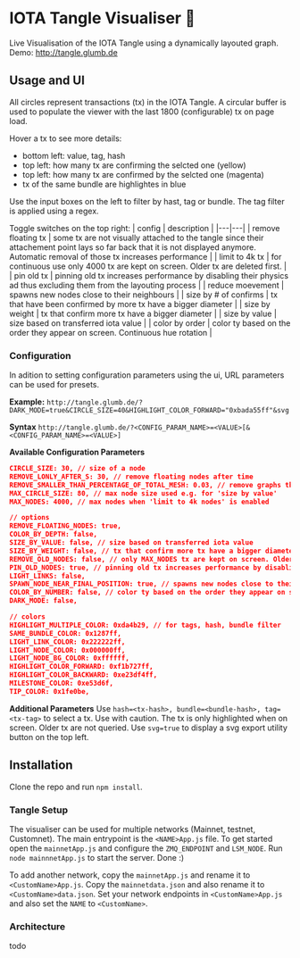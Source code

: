 # IOTA Tangle Visualiser 🦔
Live Visualisation of the IOTA Tangle using a dynamically layouted graph.
Demo: http://tangle.glumb.de

## Usage and UI
All circles represent transactions (tx) in the IOTA Tangle. 
A circular buffer is used to populate the viewer with the last 1800 (configurable) tx on page load.

Hover a tx to see more details:
- bottom left: value, tag, hash
- top left: how many tx are confirming the selcted one (yellow)
- top left: how many tx are confirmed by the selcted one (magenta)
- tx of the same bundle are highlightes in blue

Use the input boxes on the left to filter by hast, tag or bundle. The tag filter is applied using a regex. 

Toggle switches on the top right:
| config | description |
|---|---|
| remove floating tx  | some tx are not visually attached to the tangle since their attachement point lays so far back that it is not displayed anymore. Automatic removal of those tx increases performance |
| limit to 4k tx |  for continuous use only 4000 tx are kept on screen. Older tx are deleted first. |
| pin old tx | pinning old tx increases performance by disabling their physics ad thus excluding them from the layouting process  |
| reduce moevement | spawns new nodes close to their neighbours |
| size by # of confirms | tx that have been confirmed by more tx have a bigger diameter |
| size by weight | tx that confirm more tx have a bigger diameter |
| size by value | size based on transferred iota value |
| color by order | color ty based on the order they appear on screen. Continuous hue rotation |


### Configuration
In adition to setting configuration parameters using the ui, URL parameters can be used for presets.

**Example:**
`http://tangle.glumb.de/?DARK_MODE=true&CIRCLE_SIZE=40&HIGHLIGHT_COLOR_FORWARD="0xbada55ff"&svg`

**Syntax**
`http://tangle.glumb.de/?<CONFIG_PARAM_NAME>=<VALUE>[&<CONFIG_PARAM_NAME>=<VALUE>]`

**Available Configuration Parameters**
````json
CIRCLE_SIZE: 30, // size of a node
REMOVE_LONLY_AFTER_S: 30, // remove floating nodes after time
REMOVE_SMALLER_THAN_PERCENTAGE_OF_TOTAL_MESH: 0.03, // remove graphs that are smaller than % of all nodes
MAX_CIRCLE_SIZE: 80, // max node size used e.g. for 'size by value'
MAX_NODES: 4000, // max nodes when 'limit to 4k nodes' is enabled

// options
REMOVE_FLOATING_NODES: true,
COLOR_BY_DEPTH: false,
SIZE_BY_VALUE: false, // size based on transferred iota value
SIZE_BY_WEIGHT: false, // tx that confirm more tx have a bigger diameter
REMOVE_OLD_NODES: false, // only MAX_NODES tx are kept on screen. Older tx are deleted first.
PIN_OLD_NODES: true, // pinning old tx increases performance by disabling their physics ad thus excluding them from the layouting process
LIGHT_LINKS: false,
SPAWN_NODE_NEAR_FINAL_POSITION: true, // spawns new nodes close to their neighbours
COLOR_BY_NUMBER: false, // color ty based on the order they appear on screen. Continuous hue rotation
DARK_MODE: false,

// colors
HIGHLIGHT_MULTIPLE_COLOR: 0xda4b29, // for tags, hash, bundle filter
SAME_BUNDLE_COLOR: 0x1287ff,
LIGHT_LINK_COLOR: 0x222222ff,
LIGHT_NODE_COLOR: 0x000000ff,
LIGHT_NODE_BG_COLOR: 0xffffff,
HIGHLIGHT_COLOR_FORWARD: 0xf1b727ff,
HIGHLIGHT_COLOR_BACKWARD: 0xe23df4ff,
MILESTONE_COLOR: 0xe53d6f,
TIP_COLOR: 0x1fe0be,
````

**Additional Parameters**
Use `hash=<tx-hash>, bundle=<bundle-hash>, tag=<tx-tag>` to select a tx. Use with caution. The tx is only highlighted when on screen. Older tx are not queried.
Use `svg=true` to display a svg export utility button on the top left.

## Installation
Clone the repo and run `npm install`.

### Tangle Setup
The visualiser can be used for multiple networks (Mainnet, testnet, Customnet). The main entrypoint is the `<NAME>App.js` file.
To get started open the `mainnetApp.js` and configure the `ZMQ_ENDPOINT` and `LSM_NODE`.
Run `node mainnnetApp.js` to start the server. Done :)

To add another network, copy the `mainnetApp.js` and rename it to `<CustomName>App.js`. Copy the `mainnetdata.json` and also rename it to `<CustomName>data.json`.
Set your network endpoints in `<CustomName>App.js` and also set the `NAME` to `<CustomName>`.

### Architecture
todo